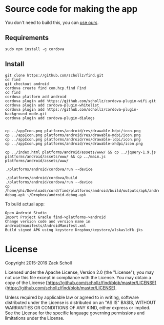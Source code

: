 # Source code for making the app

You don't need to build this, you can [use ours](https://play.google.com/store/apps/details?id=com.hcp.find).

## Requirements

```
sudo npm install -g cordova
```

## Install
```
git clone https://github.com/schollz/find.git
cd find
git checkout android
cordova create find com.hcp.find Find
cd find
cordova platform add android
cordova plugin add https://github.com/schollz/cordova-plugin-wifi.git
cordova plugin add cordova-plugin-whitelist
cordova plugin add https://github.com/schollz/cordova-plugin-background-mode.git
cordova plugin add cordova-plugin-dialogs


cp ../appIcon.png platforms/android/res/drawable-hdpi/icon.png
cp ../appIcon.png platforms/android/res/drawable-mdpi/icon.png
cp ../appIcon.png platforms/android/res/drawable-ldpi/icon.png
cp ../appIcon.png platforms/android/res/drawable-xhdpi/icon.png

cp ../index.html platforms/android/assets/www/ && cp ../jquery-1.9.js platforms/android/assets/www/ && cp ../main.js platforms/android/assets/www/

./platforms/android/cordova/run --device

./platforms/android/cordova/build
./platforms/android/cordova/run --device
cp /home/phi/Downloads/cord/find/platforms/android/build/outputs/apk/android-debug.apk ~/Dropbox/android-debug.apk
```


To build actual app:

```
Open Android Studio
Import Project Gradle find->platforms->android
Change version code and version name in android/manifests/AndroidManifest.xml
Build signed APK using keystore Dropbox/keystore/alskasldfk.jks
```

# License

Copyright 2015-2016 Zack Scholl

Licensed under the Apache License, Version 2.0 (the "License");
you may not use this file except in compliance with the License.
You may obtain a copy of the License [https://github.com/schollz/find/blob/master/LICENSE](https://github.com/schollz/find/blob/master/LICENSE).

Unless required by applicable law or agreed to in writing, software
distributed under the License is distributed on an "AS IS" BASIS,
WITHOUT WARRANTIES OR CONDITIONS OF ANY KIND, either express or implied.
See the License for the specific language governing permissions and
limitations under the License.
